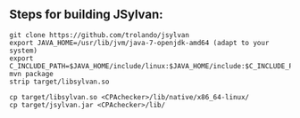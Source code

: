 <!--
This file is part of CPAchecker,
a tool for configurable software verification:
https://cpachecker.sosy-lab.org

SPDX-FileCopyrightText: 2007-2020 Dirk Beyer <https://www.sosy-lab.org>

SPDX-License-Identifier: Apache-2.0
-->

Steps for building JSylvan:
---------------------------

```
git clone https://github.com/trolando/jsylvan
export JAVA_HOME=/usr/lib/jvm/java-7-openjdk-amd64 (adapt to your system)
export C_INCLUDE_PATH=$JAVA_HOME/include/linux:$JAVA_HOME/include:$C_INCLUDE_PATH
mvn package
strip target/libsylvan.so

cp target/libsylvan.so <CPAchecker>/lib/native/x86_64-linux/
cp target/jsylvan.jar <CPAchecker>/lib/
```
